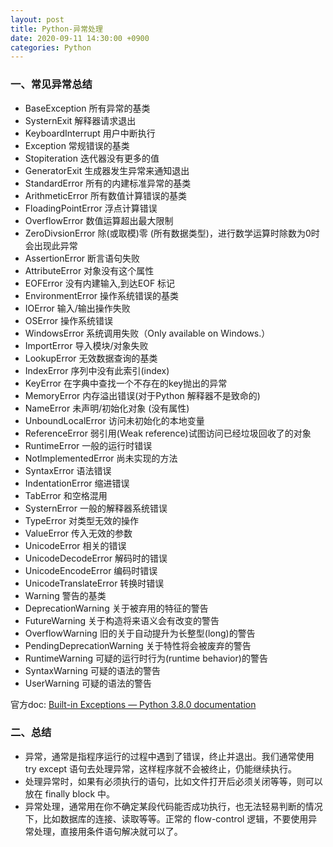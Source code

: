 ```yaml
---
layout: post
title: Python-异常处理
date: 2020-09-11 14:30:00 +0900
categories: Python
---
```

### 一、常见异常总结
* BaseException     所有异常的基类
* SysternExit    解释器请求退出
* KeyboardInterrupt     用户中断执行
* Exception     常规错误的基类
* Stopiteration    迭代器没有更多的值
* GeneratorExit   生成器发生异常来通知退出
* StandardError    所有的内建标准异常的基类
* ArithmeticError   所有数值计算错误的基类
* FloadingPointError   浮点计算错误
* OverflowError   数值运算超出最大限制
* ZeroDivsionError  除(或取模)零 (所有数据类型)，进行数学运算时除数为0时会出现此异常
* AssertionError    断言语句失败
* AttributeError   对象没有这个属性
* EOFError   没有内建输入,到达EOF 标记
* EnvironmentError   操作系统错误的基类
* IOError   输入/输出操作失败
* OSError    操作系统错误
* WindowsError   系统调用失败（Only available on Windows.）
* ImportError    导入模块/对象失败
* LookupError   无效数据查询的基类
* IndexError    序列中没有此索引(index)
* KeyError    在字典中查找一个不存在的key抛出的异常
* MemoryError    内存溢出错误(对于Python 解释器不是致命的)
* NameError     未声明/初始化对象 (没有属性)
* UnboundLocalError    访问未初始化的本地变量
* ReferenceError     弱引用(Weak reference)试图访问已经垃圾回收了的对象
* RuntimeError    一般的运行时错误
* NotlmplementedError    尚未实现的方法
* SyntaxError   语法错误
* IndentationError    缩进错误
* TabError     和空格混用
* SysternError    一般的解释器系统错误
* TypeError      对类型无效的操作
* ValueError      传入无效的参数
* UnicodeError     相关的错误
* UnicodeDecodeError    解码时的错误
* UnicodeEncodeError     编码时错误
* UnicodeTranslateError    转换时错误
* Warning    警告的基类
* DeprecationWarning    关于被弃用的特征的警告
* FutureWarning    关于构造将来语义会有改变的警告
* OverflowWarning   旧的关于自动提升为长整型(long)的警告
* PendingDeprecationWarning   关于特性将会被废弃的警告
* RuntimeWarning    可疑的运行时行为(runtime behavior)的警告
* SyntaxWarning    可疑的语法的警告
* UserWarning     可疑的语法的警告

官方doc:  [Built-in Exceptions — Python 3.8.0 documentation](https://docs.python.org/3/library/exceptions.html?highlight=taberror#IndentationError)


### 二、总结
* 异常，通常是指程序运行的过程中遇到了错误，终止并退出。我们通常使用 try except 语句去处理异常，这样程序就不会被终止，仍能继续执行。
* 处理异常时，如果有必须执行的语句，比如文件打开后必须关闭等等，则可以放在 finally block 中。
* 异常处理，通常用在你不确定某段代码能否成功执行，也无法轻易判断的情况下，比如数据库的连接、读取等等。正常的 flow-control 逻辑，不要使用异常处理，直接用条件语句解决就可以了。

